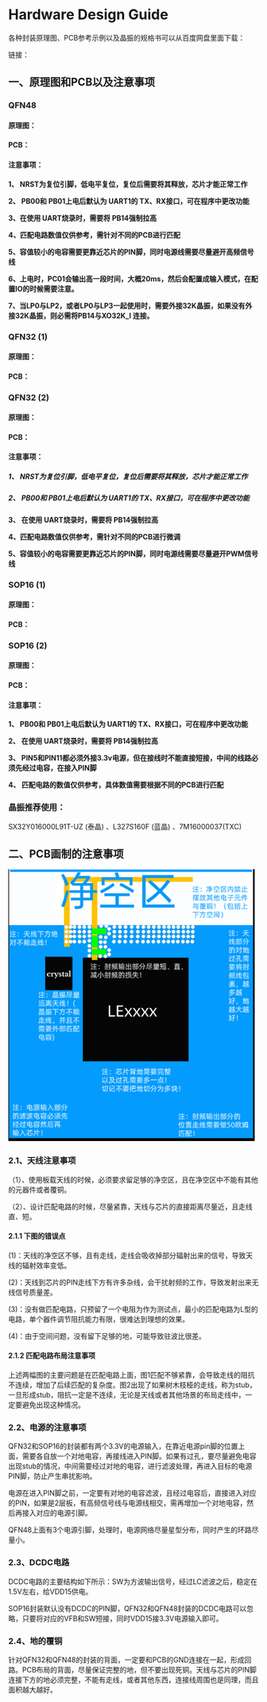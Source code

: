 # Hardware Design Guide

各种封装原理图、PCB参考示例以及晶振的规格书可以从百度网盘里面下载：

链接：

## 一、原理图和PCB以及注意事项

### QFN48

#### 原理图：



#### PCB：



#### 注意事项：



**1、 NRST为复位引脚，低电平复位，复位后需要将其释放，芯片才能正常工作**

**2、 PB00和 PB01上电后默认为 UART1的 TX、RX接口，可在程序中更改功能**

**3、在使用 UART烧录时，需要将 PB14强制拉高**

**4、匹配电路数值仅供参考，需针对不同的PCB进行匹配**

**5、容值较小的电容需要更靠近芯片的PIN脚，同时电源线需要尽量避开高频信号线**

**6、上电时，PC01会输出高一段时间，大概20ms，然后会配置成输入模式，在配置IO的时候需要注意。**

**7、当LP0与LP2，或者LP0与LP3一起使用时，需要外接32K晶振，如果没有外接32K晶振，则必需将PB14与XO32K_I 连接。**



### QFN32 (1)

#### 原理图：



#### PCB：



### QFN32 (2)

#### 原理图：


#### PCB：



#### 注意事项：

##### **1、 NRST为复位引脚，低电平复位，复位后需要将其释放，芯片才能正常工作**

##### **2、 PB00和 PB01上电后默认为 UART1的 TX、RX接口，可在程序中更改功能**

**3、 在使用 UART烧录时，需要将 PB14强制拉高**

**4、匹配电路数值仅供参考，需针对不同的PCB进行微调**

**5、容值较小的电容需要更靠近芯片的PIN脚，同时电源线需要尽量避开PWM信号线**

### SOP16 (1)

#### 原理图：



#### PCB：



### SOP16 (2)

#### 原理图：



#### PCB：



#### 注意事项：

**1、 PB00和 PB01上电后默认为 UART1的 TX、RX接口，可在程序中更改功能**

**2、 在使用 UART烧录时，需要将 PB14强制拉高**

**3、 PIN5和PIN11都必须外接3.3v电源，但在接线时不能直接短接，中间的线路必须先经过电容，在接入PIN脚**

**4、 匹配电路的数值仅供参考，具体数值需要根据不同的PCB进行匹配**



### 晶振推荐使用：

SX32Y016000L91T-UZ (泰晶) 、L327S160F (蓝晶) 、7M16000037(TXC)



## 二、PCB画制的注意事项

![](./pics/6.png)

### 2.1、天线注意事项

  （1）、使用板载天线的时候，必须要求留足够的净空区，且在净空区中不能有其他的元器件或者覆铜。

  （2）、设计匹配电路的时候，尽量紧靠，天线与芯片的直接距离尽量近，且走线直、短。





#### 2.1.1 下图的错误点

(1)：天线的净空区不够，且有走线，走线会吸收掉部分辐射出来的信号，导致天线的辐射效率变低。

(2)：天线到芯片的PIN走线下方有许多杂线，会干扰射频的工作，导致发射出来无线信号质量差。

(3)：没有做匹配电路，只预留了一个电阻为作为测试点，最小的匹配电路为L型的电路，单个器件调节阻抗能力有限，很难达到理想的效果。

(4)：由于空间问题，没有留下足够的地，可能导致驻波比很差。





#### 2.1.2 匹配电路布局注意事项



​    上述两幅图的主要问题是在匹配电路上面，图1匹配不够紧靠，会导致走线的阻抗不连续，增加了后续匹配的复杂度。图2出现了如果树木枝桠的走线，称为stub，一旦形成stub，阻抗一定是不连续，无论是天线或者其他场景的布局走线中，一定要避免出现这种情况。

### 2.2、电源的注意事项

QFN32和SOP16的封装都有两个3.3V的电源输入，在靠近电源pin脚的位置上面，需要各自放一个对地电容，再接线进入PIN脚。如果有过孔，要尽量避免电容出现stub的情况，中间需要经过对地的电容，进行滤波处理，再进入目标的电源PIN脚，防止产生串扰影响。

电源在进入PIN脚之前，一定要有对地的电容滤波，且经过电容后，直接进入对应的PIN，如果是2层板，有高频信号线与电源线相交，需再增加一个对地电容，然后再接入对应的电源引脚。

QFN48上面有3个电源引脚，处理时，电源网络尽量星型分布，同时产生的环路尽量小。





### 2.3、DCDC电路

 DCDC电路的主要结构如下所示：SW为方波输出信号，经过LC滤波之后，稳定在1.5V左右，给VDD15供电。



​    SOP16封装默认没有DCDC的PIN脚，QFN32和QFN48封装的DCDC电路可以忽略，只要将对应的VFB和SW短接，同时VDD15接3.3V电源输入即可。

### 2.4、地的覆铜

针对QFN32和QFN48的封装的背面，一定要和PCB的GND连接在一起，形成回路。PCB布局的背面，尽量保证完整的地，但不要出现死铜。天线与芯片的PIN脚连接下方的地必须完整，不能有走线，或者其他东西，连接线周围也是同理，而且面积越大越好。

